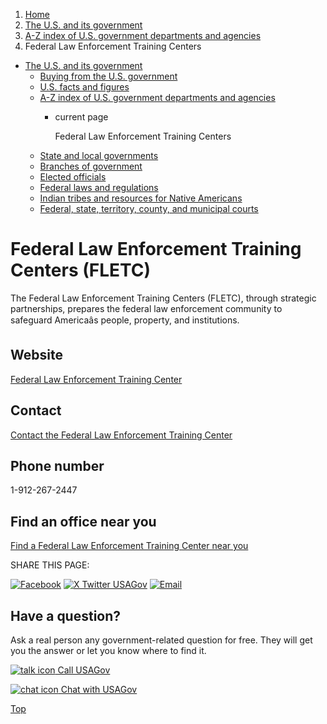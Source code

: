 1. [Home](/)
2. [The U.S. and its government](/about-the-us)
3. [A-Z index of U.S. government departments and agencies](/agency-index)
4. Federal Law Enforcement Training Centers

* [The U.S. and its government](/about-the-us)
  + [Buying from the U.S. government](/buy-from-government)
  + [U.S. facts and figures](/facts-figures)
  + [A-Z index of U.S. government departments and agencies](/agency-index)
    - current page

      Federal Law Enforcement Training Centers
  + [State and local governments](/state-local-governments)
  + [Branches of government](/branches-of-government)
  + [Elected officials](/elected-officials)
  + [Federal laws and regulations](/laws-and-regulations)
  + [Indian tribes and resources for Native Americans](/tribes)
  + [Federal, state, territory, county, and municipal courts](/courts)

Federal Law Enforcement Training Centers
(FLETC)
================================================

The Federal Law Enforcement Training Centers (FLETC), through strategic partnerships, prepares the federal law enforcement community to safeguard Americaâs people, property, and institutions.

Website
-------

[Federal Law Enforcement Training Center](https://www.fletc.gov/)

Contact
-------

[Contact the Federal Law Enforcement Training Center](https://www.fletc.gov/webform/contact-us)

Phone number
------------

1-912-267-2447

Find an office near you
-----------------------

[Find a Federal Law Enforcement Training Center near you](https://www.fletc.gov/locations)

SHARE THIS PAGE:

[![Facebook](/themes/custom/usagov/images/social-media-icons/Facebook_Icon.svg)](https://www.facebook.com/sharer/sharer.php?u=https://www.usa.gov/agencies/federal-law-enforcement-training-center&v=3)
[![X Twitter USAGov](/themes/custom/usagov/images/social-media-icons/X_Twitter_Icon.svg?version=2)](https://twitter.com/intent/tweet?source=webclient&text=https://www.usa.gov/agencies/federal-law-enforcement-training-center)
[![Email](/themes/custom/usagov/images/social-media-icons/Email_Icon.svg?version=2)](mailto:?subject=https://www.usa.gov/agencies/federal-law-enforcement-training-center)

Have a question?
----------------

Ask a real person any government-related question for free. They will get you the answer or let you know where to find it.

[![talk icon](/themes/custom/usagov/images/ICONS_talk.png)
Call USAGov](/phone)

[![chat icon](/themes/custom/usagov/images/ICONS_chat.png)
Chat with USAGov](/chat)

[Top](#main-content)